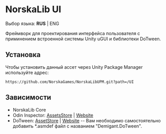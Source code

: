 ﻿# NorskaLib UI
Выбор языка: **RUS** | ENG

Фреймворк для проектирования интерфейса пользователя с приминением встроенной системы Unity uGUI и библиотеки DoTween.

## Установка
Чтобы установить данный ассет через Unity Package Manager используйте адрес:
```
https://github.com/NorskaGames/NorskaLibUPM.git?path=/UI
```
## Зависимости
- NorskaLib Core
- Odin Inspector: [AssetsStore](https://assetstore.unity.com/packages/tools/utilities/odin-inspector-and-serializer-89041) | [Website](https://odininspector.com/?utm_source=assetstore&utm_medium=description_link&utm_campaign=default/)
- DoTween: [AssetStore](https://assetstore.unity.com/packages/tools/animation/dotween-hotween-v2-27676) | [Website](http://dotween.demigiant.com/index.php)
-- Вам необходимо самостоятельно добавить *.asmdef файл с названием "Demigant.DoTween".
